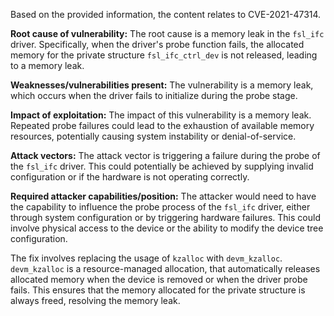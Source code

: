 Based on the provided information, the content relates to CVE-2021-47314.

**Root cause of vulnerability:**
The root cause is a memory leak in the `fsl_ifc` driver. Specifically, when the driver's probe function fails, the allocated memory for the private structure `fsl_ifc_ctrl_dev` is not released, leading to a memory leak.

**Weaknesses/vulnerabilities present:**
The vulnerability is a memory leak, which occurs when the driver fails to initialize during the probe stage.

**Impact of exploitation:**
The impact of this vulnerability is a memory leak. Repeated probe failures could lead to the exhaustion of available memory resources, potentially causing system instability or denial-of-service.

**Attack vectors:**
The attack vector is triggering a failure during the probe of the `fsl_ifc` driver. This could potentially be achieved by supplying invalid configuration or if the hardware is not operating correctly.

**Required attacker capabilities/position:**
The attacker would need to have the capability to influence the probe process of the `fsl_ifc` driver, either through system configuration or by triggering hardware failures. This could involve physical access to the device or the ability to modify the device tree configuration.

The fix involves replacing the usage of `kzalloc` with `devm_kzalloc`. `devm_kzalloc` is a resource-managed allocation, that automatically releases allocated memory when the device is removed or when the driver probe fails. This ensures that the memory allocated for the private structure is always freed, resolving the memory leak.